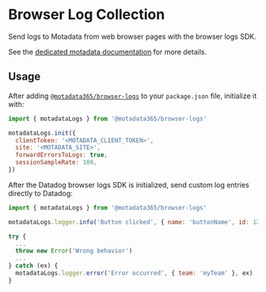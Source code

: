 # Browser Log Collection

Send logs to Motadata from web browser pages with the browser logs SDK.

See the [dedicated motadata documentation][1] for more details.

## Usage

After adding [`@motadata365/browser-logs`][2] to your `package.json` file, initialize it with:

```javascript
import { motadataLogs } from '@motadata365/browser-logs'

motadataLogs.init({
  clientToken: '<MOTADATA_CLIENT_TOKEN>',
  site: '<MOTADATA_SITE>',
  forwardErrorsToLogs: true,
  sessionSampleRate: 100,
})
```

After the Datadog browser logs SDK is initialized, send custom log entries directly to Datadog:

```javascript
import { motadataLogs } from '@motadata365/browser-logs'

motadataLogs.logger.info('Button clicked', { name: 'buttonName', id: 123 })

try {
  ...
  throw new Error('Wrong behavior')
  ...
} catch (ex) {
  motadataLogs.logger.error('Error occurred', { team: 'myTeam' }, ex)
}
```

<!-- Note: all URLs should be absolute -->

[1]: https://docs.datadoghq.com/logs/log_collection/javascript
[2]: https://www.npmjs.com/package/@motadata365/browser-logs
